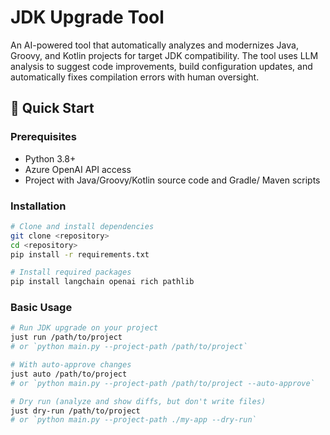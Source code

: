 # JDK Upgrade Tool

An AI-powered tool that automatically analyzes and modernizes Java, Groovy, and Kotlin projects for target JDK compatibility. The tool uses LLM analysis to suggest code improvements, build configuration updates, and automatically fixes compilation errors with human oversight.

## 🚀 Quick Start

### Prerequisites
- Python 3.8+
- Azure OpenAI API access
- Project with Java/Groovy/Kotlin source code and Gradle/ Maven scripts

### Installation
```bash
# Clone and install dependencies
git clone <repository>
cd <repository>
pip install -r requirements.txt

# Install required packages
pip install langchain openai rich pathlib
```

### Basic Usage
```bash
# Run JDK upgrade on your project
just run /path/to/project
# or `python main.py --project-path /path/to/project`

# With auto-approve changes
just auto /path/to/project
# or `python main.py --project-path /path/to/project --auto-approve`

# Dry run (analyze and show diffs, but don't write files)
just dry-run /path/to/project 
# or `python main.py --project-path ./my-app --dry-run`
```
